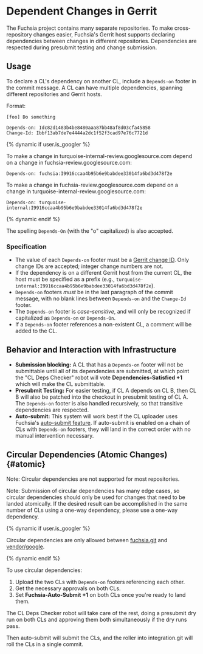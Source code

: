 # Dependent Changes in Gerrit

The Fuchsia project contains many separate repositories. To make
cross-repository changes easier, Fuchsia's Gerrit host supports declaring
dependencies between changes in different repositories. Dependencies are
respected during presubmit testing and change submission.

## Usage

To declare a CL's dependency on another CL, include a `Depends-on` footer in the
commit message. A CL can have multiple dependencies, spanning different
repositories and Gerrit hosts.

Format:

```none {:.devsite-disable-click-to-copy}
[foo] Do something

Depends-on: Idc82d1483b4be8480aaa87bb48af8d03cfa45858
Change-Id: Ibbf13ab7de7e4444a2dc1f52f3cad97e76c7721d
```

{% dynamic if user.is_googler %}

To make a change in turquoise-internal-review.googlesource.com depend on a
change in fuchsia-review.googlesource.com:

```none {:.devsite-disable-click-to-copy}
Depends-on: fuchsia:I9916ccaa4b95b6e9babdee33014fa6bd3d478f2e
```

To make a change in fuchsia-review.googlesource.com depend on a
change in turquoise-internal-review.googlesource.com:

```none {:.devsite-disable-click-to-copy}
Depends-on: turquoise-internal:I9916ccaa4b95b6e9babdee33014fa6bd3d478f2e
```

{% dynamic endif %}

The spelling `Depends-On` (with the "o" capitalized) is also accepted.

### Specification

* The value of each `Depends-on` footer must be a
  [Gerrit change ID](https://gerrit-review.googlesource.com/Documentation/user-changeid.html).
  Only change IDs are accepted; integer change numbers are not.
* If the dependency is on a different Gerrit host from the current CL, the host
  must be specified as a prefix (e.g.,
  `turquoise-internal:I9916ccaa4b95b6e9babdee33014fa6bd3d478f2e`).
* `Depends-on` footers *must* be in the last paragraph of the commit message,
  with no blank lines between `Depends-on` and the `Change-Id` footer.
* The `Depends-on` footer is *case-sensitive*, and will only be recognized
  if capitalized as `Depends-on` or `Depends-On`.
* If a `Depends-on` footer references a non-existent CL, a comment will be added
  to the CL.

## Behavior and Interaction with Infrastructure

* **Submission blocking:** A CL that has a `Depends-on` footer will not be
  submittable until all of its dependencies are submitted, at which point the
  "CL Deps Checker" robot will vote **Dependencies-Satisfied +1** which will
  make the CL submittable.
* **Presubmit Testing:** For easier testing, if CL A depends on CL B, then CL B
  will also be patched into the checkout in presubmit testing of CL A. The
  `Depends-on` footer is also handled recursively, so that transitive
  dependencies are respected.
* **Auto-submit:** This system will work best if the CL uploader uses Fuchsia's
  [auto-submit feature](auto_submit.md). If auto-submit is enabled on a chain of
  CLs with `Depends-on` footers, they will land in the correct order with no
  manual intervention necessary.

## Circular Dependencies (Atomic Changes) {#atomic}

Note: Circular dependencies are not supported for most repositories.

Note: Submission of circular dependencies has many edge cases, so circular
dependencies should only be used for changes that need to be landed atomically.
If the desired result can be accomplished in the same number of CLs using a
one-way dependency, please use a one-way dependency.

{% dynamic if user.is_googler %}

Circular dependencies are only allowed between
[fuchsia.git](https://fuchsia.googlesource.com/fuchsia) and
[vendor/google](https://turquoise-internal.googlesource.com/vendor/google).

{% dynamic endif %}

To use circular dependencies:

1. Upload the two CLs with `Depends-on` footers referencing each other.
2. Get the necessary approvals on both CLs.
3. Set **Fuchsia-Auto-Submit +1** on both CLs once you're ready to land them.

The CL Deps Checker robot will take care of the rest, doing a presubmit dry run
on both CLs and approving them both simultaneously if the dry runs pass.

Then auto-submit will submit the CLs, and the roller into integration.git will
roll the CLs in a single commit.
